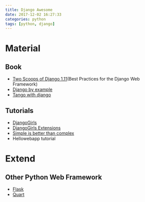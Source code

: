 ```yaml
---
title: Django Awesome
date: 2017-12-02 16:27:33
categories: python
tags: [python, django]
---
```



# Material
## Book
- [Two Scoops of Django 1.11](https://www.twoscoopspress.com/products/two-scoops-of-django-1-11)(Best Practices for the Django Web Framework)
- [Django by example](https://www.packtpub.com/web-development/django-example)
- [Tango with django](http://www.tangowithdjango.com/)

## Tutorials
- [DjangoGirls](https://tutorial.djangogirls.org)
- [DjangoGirls Extensions](https://djangogirls.gitbooks.io/django-girls-tutorial-extensions/content/)
- [Simple is better than complex](https://simpleisbetterthancomplex.com/series/)
- Hellowebapp tutorial

# Extend
## Other Python Web Framework
- [Flask](https://github.com/pallets/flask)
- [Quart](https://gitlab.com/pgjones/quart)
